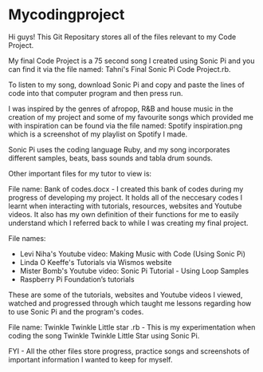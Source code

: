 # Mycodingproject

Hi guys! This Git Repositary stores all of the files relevant to my Code Project.

My final Code Project is a 75 second song I created using Sonic Pi and you can find it via the file named: Tahni's Final Sonic Pi Code Project.rb. 

To listen to my song, download Sonic Pi and copy and paste the lines of code into that computer program and then press run. 

I was inspired by the genres of afropop, R&B and house music in the creation of my project and some of my favourite songs which provided me with inspiration can be found via the file named: Spotify inspiration.png which is a screenshot of my playlist on Spotify I made.

Sonic Pi uses the coding language Ruby, and my song incorporates different samples, beats, bass sounds and tabla drum sounds. 

Other important files for my tutor to view is:

File name: Bank of codes.docx - I created this bank of codes during my progress of developing my project. It holds all of the neccesary codes I learnt when interacting with tutorials, resources, websites and Youtube videos. It also has my own definition of their functions for me to easily understand which I referred back to while I was creating my final project. 

File names: 
- Levi Niha's Youtube video: Making Music with Code (Using Sonic Pi)
- Linda O Keeffe's Tutorials via Wismos website
- Mister Bomb's Youtube video: Sonic Pi Tutorial - Using Loop Samples
- Raspberry Pi Foundation’s tutorials

These are some of the tutorials, websites and Youtube videos I viewed, watched and progressed through which taught me lessons regarding how to use Sonic Pi and the program's codes. 

File name:
Twinkle Twinkle Little star .rb - This is my experimentation when coding the song Twinkle Twinkle Little Star using Sonic Pi.




FYI - All the other files store progress, practice songs and screenshots of important information I wanted to keep for myself. 




